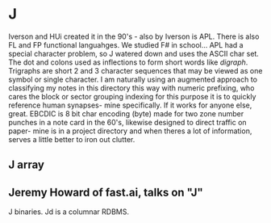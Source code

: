 # J 
Iverson and HUi created it in the 90's - also by Iverson is APL. There is also FL and FP functional languahges. We studied F# in school... APL had a special character problem, so J watered down and uses the ASCII char set. The dot and colons used as inflections to form short words like *digraph*. Trigraphs are short 2 and 3 character sequences that may be viewed as one symbol or single character. I am naturally using an augmented approach to classifying my notes in this directory this way with numeric prefixing, who cares the block or sector grouping indexing for this purpose it is to quickly reference human synapses- mine specifically. If it works for anyone else, great. EBCDIC is 8 bit char encoding (byte) made for two zone number punches in a note card in the 60's, likewise designed to direct traffic on paper- mine is in a project directory and when theres a lot of information, serves a little better to iron out clutter.

## J array



## Jeremy Howard of fast.ai, talks on "J"
J binaries.
Jd is a columnar RDBMS.